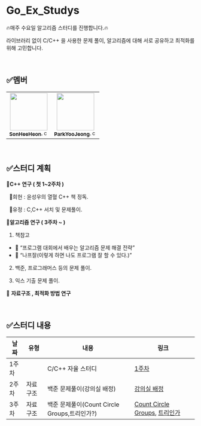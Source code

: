 # Go_Ex_Studys
🔥매주 수요일 알고리즘 스터디를 진행합니다.🔥

라이브러리 없이 C/C++ 을 사용한 문제 풀이, 알고리즘에 대해 서로 공유하고 최적화를 위해 고민합니다.



<br>

## ✅멤버
<table> 
    <tr>
    <td align="center"><a href="https://github.com/SonHeeHeon"><img src="https://avatars.githubusercontent.com/u/53995782?v=4" width="100px;" alt=""/><br />
        <sub><b>SonHeeHeon</b>
            <img src="https://upload.wikimedia.org/wikipedia/commons/thumb/1/18/ISO_C%2B%2B_Logo.svg/640px-ISO_C%2B%2B_Logo.svg.png" alt="c++" width="15" height="15"/>
        </sub>
        </a><br />
        </td>
    <td align="center"><a href="https://github.com/ParkYooJeong"><img src="https://avatars.githubusercontent.com/u/57359207?s=400&v=4" width="100px;" alt=""/><br />
        <sub><b>ParkYooJeong</b>
            <img src="https://upload.wikimedia.org/wikipedia/commons/thumb/1/18/ISO_C%2B%2B_Logo.svg/640px-ISO_C%2B%2B_Logo.svg.png" alt="c++" width="15" height="15"/>
        </sub>
        </a><br />
        </td>
    </tr>
</table>
<br>

## ✅스터디 계획
🔶**C++ 연구 ( 첫 1~2주차 )**

&nbsp; 🐬희헌 : 윤성우의 열혈 C++ 책 정독.

&nbsp; 🐳유정 : C,C++ 서치 및 문제풀이.

🔶**알고리즘 연구 ( 3주차 ~ )**

1.  책참고

* 📖 “프로그램 대회에서 배우는 알고리즘 문제 해결 전략” 
* 📖 “나프잘(이렇게 하면 나도 프로그램 잘 할 수 있다.)” 

2. 백준, 프로그래머스 등의 문제 풀이.

3. 익스 기출 문제 풀이.

🔶 **자료구조 , 최적화 방법 연구**

<br>

## ✅스터디 내용


| 날짜  | 유형     | 내용                       | 링크                                                 |
| ----- | -------- | -------------------------- | ---------------------------------------------------- |
| 1주차 |          | C/C++ 자율 스터디          | [1주차](./1주차)                                     |
| 2주차 | 자료구조 | 백준 문제풀이(강의실 배정) | [강의실 배정](https://www.acmicpc.net/problem/11000) |
| 3주차 | 자료구조 | 백준 문제풀이(Count Circle Groups,트리인가?) | [Count Circle Groups](https://www.acmicpc.net/problem/10216), [트리인가](https://www.acmicpc.net/problem/6416) |


